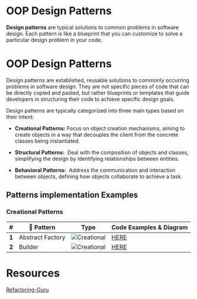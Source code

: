 # OOP Design Patterns

**Design patterns** are typical solutions to common problems in software design. Each pattern is like a blueprint that you can customize to solve a particular design problem in your code.




# OOP Design Patterns

Design patterns are established, reusable solutions to commonly occurring problems in software design. They are not specific pieces of code that can be directly copied and pasted, but rather blueprints or templates that guide developers in structuring their code to achieve specific design goals.

Design patterns are typically categorized into three main types based on their intent:

- **Creational Patterns:** Focus on object creation mechanisms, aiming to create objects in a way that decouples the client from the concrete classes being instantiated.
    
- **Structural Patterns:**  Deal with the composition of objects and classes, simplifying the design by identifying relationships between entities.

- **Behavioral Patterns:**  Address the communication and interaction between objects, defining how objects collaborate to achieve a task.



## Patterns implementation Examples

### Creational Patterns

| #     | 📖 Pattern       | Type                                                               | Code Examples & Diagram                                                                                                                               |
| ----- | ---------------- | ------------------------------------------------------------------ | ----------------------------------------------------------------------------------------------------------------------------------------------------- |
| **1** | Abstract Factory | ![Creational](https://img.shields.io/badge/Creational-light_green) | [HERE](https://github.com/khalid-el-masnaoui/OOP-Principles-and-Design-Patterns-Notes/blob/main/design-patterns/Creational/AbstractFactory/README.md) |
| **2** | Builder          | ![Creational](https://img.shields.io/badge/Creational-light_green) | [HERE](https://github.com/khalid-el-masnaoui/OOP-Principles-and-Design-Patterns-Notes/blob/main/design-patterns/Creational/Builder/README.mdr)        |







# Resources 
[Refactoring-Guru](#https://refactoring.guru/design-patterns/catalog)